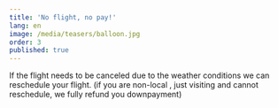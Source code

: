 ```yaml
---
title: 'No flight, no pay!'
lang: en
image: /media/teasers/balloon.jpg
order: 3
published: true
---
```


If the flight needs to be canceled due to the weather conditions we can reschedule your flight. (if you are non-local , just visiting and cannot reschedule, we fully refund you downpayment)

